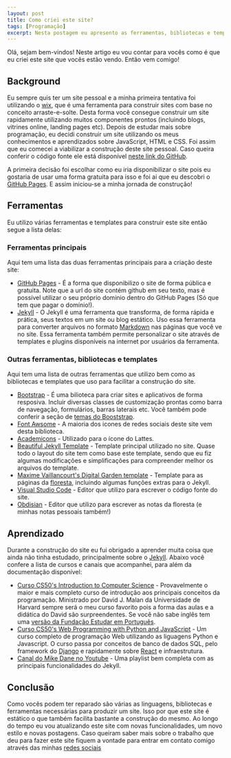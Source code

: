 ```yaml
---
layout: post
title: Como criei este site? 
tags: [Programação]
excerpt: Nesta postagem eu apresento as ferramentas, bibliotecas e templates que utilizei para construir este site. 
---
```


Olá, sejam bem-vindos! Neste artigo eu vou contar para vocês como é que eu criei este site que vocês estão vendo. Então vem comigo!

## Background

Eu sempre quis ter um site pessoal e a minha primeira tentativa foi utilizando o [wix](https://pt.wix.com/), que é uma ferramenta para construir sites com base no conceito arraste-e-solte. Desta forma você consegue construir um site rapidamente utilizando muitos componentes prontos (incluindo blogs, vitrines online, landing pages etc). Depois de estudar mais sobre programação, eu decidi construir um site utilizando os meus conhecimentos e aprendizados sobre JavaScript, HTML e CSS. Foi assim que eu comecei a viabilizar a construção deste site pessoal. Caso queira conferir o código fonte ele está disponível [neste link do GitHub](https://github.com/rafaelalvesitm/rafaelalvesitm.github.io). 

A primeira decisão foi escolhar como eu iria disponibilizar o site pois eu gostaria de usar uma forma gratuita para isso e foi ai que eu descobri o [GitHub Pages](https://pages.github.com/). E assim iniciou-se a minha jornada de construção!

## Ferramentas

Eu utilizo várias ferramentas e templates para construir este site então segue a lista delas: 

### Ferramentas principais

Aqui tem uma lista das duas ferramentas principais para a criação deste site:

- [GitHub Pages](https://pages.github.com/) - É a forma que disponibilizo o site de forma pública e gratuita. Note que a url do site contém github em seu texto, mas é possível utilizar o seu próprio dominio dentro do GitHub Pages (Só que tem que pagar o domínio!).
- [Jekyll](https://jekyllrb.com/) - O Jekyll é uma ferramenta que transforma, de forma rápida e prática, seus textos em um site ou blog estático. Uso essa ferramenta para converter arquivos no formato [Markdown](https://www.markdownguide.org/) nas páginas que você ve no site. Essa ferramenta também permite personalizar o site através de templates e plugins disponíveis na internet por usuários da ferramenta. 

### Outras ferramentas, bibliotecas e templates

Aqui tem uma lista de outras ferramentas que utilizo bem como as bibliotecas e templates que uso para facilitar a construção do site. 

- [Bootstrap](https://getbootstrap.com/) - É uma bilioteca para criar sites e aplicativos de forma resposiva. Incluir diversas classes de customização prontas como barra de navegação, formulários, barras laterais etc. Você também pode conferir a seção de [temas do Booststrap](https://themes.getbootstrap.com/).
- [Font Awsome](https://fontawesome.com/) - A maioria dos icones de redes sociais deste site vem desta biblioteca. 
- [Academicons](https://jpswalsh.github.io/academicons/) - Utilizado para o ícone do Lattes.
- [Beautiful Jekyll Template](https://github.com/daattali/beautiful-jekyll) - Template principal utilizado no site. Quase todo o layout do site tem como base este template, sendo que eu fiz algumas modificações e simplificações para compreender melhor os arquivos do template. 
- [Maxime Vaillancourt's Digital Garden template](https://github.com/maximevaillancourt/digital-garden-jekyll-template) - Template para as páginas da [floresta](floresta), incluindo algumas funções extras para o Jekyll. 
- [Visual Studio Code](https://code.visualstudio.com/) - Editor que utilizo para escrever o código fonte do site. 
- [Obdisian](https://obsidian.md/) - Editor que utilizo para escrever as notas da floresta (e minhas notas pessoais também!)

## Aprendizado

Durante a construção do site eu fui obrigado a aprender muita coisa que ainda não tinha estudado, principalmente sobre o [Jekyll](https://jekyllrb.com/). Abaixo você confere a lista de cursos e canais que acompanhei, para além da documentação disponível:

- [Curso CS50's Introduction to Computer Science](https://learning.edx.org/course/course-v1:HarvardX+CS50+X/home) - Provavelmente o maior e mais completo curso de introdução aos principais conceitos da programação. Ministrado por David J. Malan da Universidade de Harvard sempre será o meu curso favorito pois a forma das aulas e a didática do David são surpreendentes. Se você não sabe inglês tem uma [versão da Fundação Estudar em Português](https://materiais.estudarfora.org.br/cc50-harvard/).
- [Curso CS50's Web Programming with Python and JavaScript](https://learning.edx.org/course/course-v1:HarvardX+CS50W+Web/home) - Um curso completo de programação Web utilizando as liguagens Python e Javascript. O curso passa por conceitos de banco de dados SQL, pelo framework do [Django](https://www.djangoproject.com/) e rapidamente sobre [React](https://reactjs.org/) e infraestrutura. 
- [Canal do Mike Dane no Youtube](https://youtube.com/playlist?list=PLLAZ4kZ9dFpOPV5C5Ay0pHaa0RJFhcmcB) - Uma playlist bem completa com as principais funcionalidades do Jekyll. 


## Conclusão

Como vocês podem ter reparado são várias as linguagens, bibliotecas e ferramentas necessárias para produzir um site. Isso por que este site é estático o que também facilita bastante a construção do mesmo. Ao longo do tempo eu vou atualizando este site com novas funcionalidades, um novo estilo e novas postagens. Caso queiram saber mais sobre o trabalho que deu para fazer este site fiquem a vontade para entrar em contato comigo através das minhas [redes sociais](/redes-sociais)